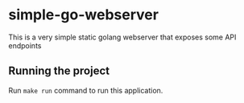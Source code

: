 # simple-go-webserver
This is a very simple static golang webserver that exposes some API endpoints 

## Running the project
Run ```make run``` command to run this application.